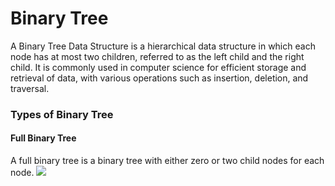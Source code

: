 # Binary Tree 

A Binary Tree Data Structure is a hierarchical data structure in which each node has at most two children, referred to as the left child and the right child. It is commonly used in computer science for efficient storage and retrieval of data, with various operations such as insertion, deletion, and traversal.

### Types of Binary Tree
#### Full Binary Tree
A full binary tree is a binary tree with either zero or two child nodes for each node. 
<img src = "https://media.geeksforgeeks.org/wp-content/uploads/20221229135813/full.png"/>


